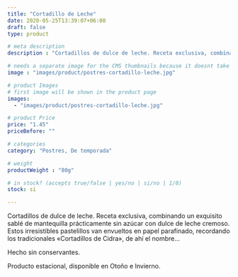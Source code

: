 ```yaml
---
title: "Cortadillo de Leche"
date: 2020-05-25T13:39:07+06:00
draft: false
type: product

# meta description
description : "Cortadillos de dulce de leche. Receta exclusiva, combinando un exquisito sablé de mantequilla prácticamente sin azúcar con dulce de leche cremoso."

# needs a separate image for the CMS thumbnails because it doesnt take arrays (slideshow images)
image : "images/product/postres-cortadillo-leche.jpg"

# product Images
# first image will be shown in the product page
images:
  - "images/product/postres-cortadillo-leche.jpg"

# product Price
price: "1.45"
priceBefore: ""

# categories
category: "Postres, De temporada"

# weight
productWeight : "80g"

# in stock? (accepts true/false | yes/no | si/no | 1/0)
stock: si

---
```


Cortadillos de dulce de leche. Receta exclusiva, combinando un exquisito sablé de mantequilla prácticamente sin azúcar con dulce de leche cremoso. Estos irresistibles pastelillos van envueltos en papel parafinado, recordando los tradicionales «Cortadillos de Cidra», de ahí el nombre…

Hecho sin conservantes.

Producto estacional, disponible en Otoño e Invierno.
